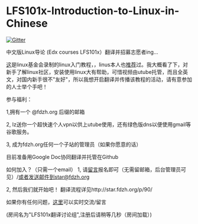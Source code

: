 LFS101x-Introduction-to-Linux-in-Chinese
========================================

[![Gitter](https://badges.gitter.im/Join%20Chat.svg)](https://gitter.im/fdzh/LFS101x?utm_source=badge&utm_medium=badge&utm_campaign=pr-badge&utm_content=badge)

中文版Linux导论  (Edx courses LFS101x）翻译并招募志愿者ing...

[这](https://www.edx.org/course/linuxfoundationx/linuxfoundationx-lfs101x-2-introduction-5386)是linux基金会录制的linux入门教程，，linus本人也[推荐](https://www.youtube.com/watch?v=x8iKn4tsW1A)过。我大概看了下，对新手了解linux社区，安装使用linux大有帮助，可惜视频由utube托管，而且全英文，对国内新手很不"友好"，所以我想开启翻译并传播该教程的活动，请有意参加的人士举个手吧！

 

参与福利：

1,拥有一个 @fdzh.org 后缀的邮箱

2, lz送你一个超快速个人vpn以供上utube使用，还有绿色版dns以便使用gmail等谷歌服务。

3, 成为fdzh.org任何一个子站的管理员（如果你愿意的话）

目前准备用Google Doc协同翻译并托管在Github

如何加入？（只需一个email）
1, 请[留言](http://star.fdzh.org/p/89/)报名即可（无需留邮箱，后台管理员可见）/或者发送邮件到star@fdzh.org

2, 然后我们就开始吧！
翻译流程详见http://star.fdzh.org/p/90/

如果你有任何问题，[这里](http://chat.fdzh.org/)可以实时交流/留言

(房间名为"LFS101x翻译讨论组",注册后请稍等几秒（房间加载）)
